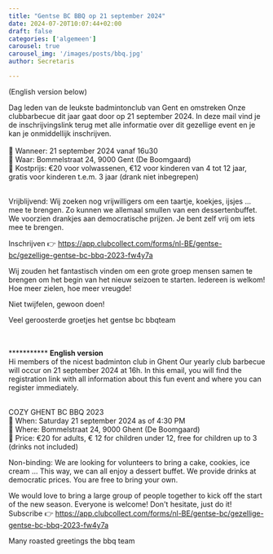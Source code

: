 ```yaml
---
title: "Gentse BC BBQ op 21 september 2024"
date: 2024-07-20T10:07:44+02:00
draft: false
categories: ['algemeen']
carousel: true
carousel_img: '/images/posts/bbq.jpg'
author: Secretaris

---
```

 (English version below)

Dag leden van de leukste badmintonclub van Gent en omstreken
 Onze clubbarbecue dit jaar gaat door op 21 september 2024. In deze mail vind je de inschrijvingslink  terug met alle informatie over dit gezellige event en je kan je onmiddellijk inschrijven.<br>
<br>
🥩 Wanneer: 21 september 2024 vanaf 16u30<br>
🥒 Waar: Bommelstraat 24, 9000 Gent (De Boomgaard)<br>
🍗 Kostprijs: €20 voor volwassenen, €12 voor kinderen van 4 tot 12 jaar, gratis voor kinderen t.e.m. 3 jaar  (drank niet inbegrepen)<br><br>

Vrijblijvend: Wij zoeken nog vrijwilligers om een taartje, koekjes, ijsjes ... mee te brengen. Zo kunnen we allemaal smullen van een dessertenbuffet.
We voorzien drankjes aan democratische prijzen. Je bent zelf vrij om iets mee te brengen.

Inschrijven  👉 https://app.clubcollect.com/forms/nl-BE/gentse-bc/gezellige-gentse-bc-bbq-2023-fw4y7a

 Wij zouden het fantastisch vinden om een grote groep mensen samen te brengen om het begin van het nieuw seizoen te starten. Iedereen is welkom! Hoe meer zielen, hoe meer vreugde!


 Niet twijfelen, gewoon doen! 

Veel geroosterde groetjes
het gentse bc bbqteam

<br><br>***********
****English version****<br>
Hi members of the nicest badminton club in Ghent
Our yearly club barbecue will occur on 21 september 2024 at 16h.
In this email, you will find the registration link with all information about this fun event and where you can register immediately.

<br>COZY GHENT BC BBQ 2023<br>
🥩 When: Saturday 21 september 2024 as of 4:30 PM<br>
🥒 Where: Bommelstraat 24, 9000 Ghent (De Boomgaard)<br>
🍗 Price: €20 for adults, € 12 for children under 12, free for children up to 3 (drinks not included)<br>

Non-binding: We are looking for volunteers to bring a cake, cookies, ice cream ... This way, we can all enjoy a dessert buffet.
We provide drinks at democratic prices. You are free to bring your own.

We would love to bring a large group of people together to kick off the start of the new season. Everyone is welcome!
Don't hesitate, just do it!
Subscribe  👉 https://app.clubcollect.com/forms/nl-BE/gentse-bc/gezellige-gentse-bc-bbq-2023-fw4y7a

Many roasted greetings
the bbq team 